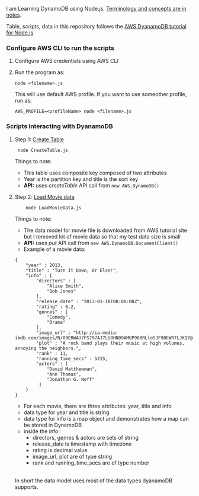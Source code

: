 I am Learning DynamoDB using Node.js. [Terminology and concepts are in notes](./notes.md).

Table, scripts, data in this repository follows the [AWS DyanamoDB tutorial for Node.js](https://docs.aws.amazon.com/amazondynamodb/latest/developerguide/GettingStarted.NodeJs.html)

### Configure AWS CLI to run the scripts

1. Configure AWS credentials using AWS CLI

2. Run the program as:

   `node <filename>.js`

   This will use default AWS profile. If you want to use someother profile, run as:

   `AWS_PROFILE=<profileName> node <filename>.js`

### Scripts interacting with DyanamoDB

1. Step 1: [Create Table](./CreateTable.js)

   ```
    node CreateTable.js
   ```

   Things to note:

   - This table uses composite key composed of two attributes
   - Year is the partition key and title is the sort key
   - **API:** uses _createTable_ API call from `new AWS.DynamoDB()`

2. Step 2: [Load Movie data](./LoadMovieData.js)

   ```
       node LoadMovieData.js
   ```

   Things to note:

   - The data model for movie file is downloaded from AWS tutorial site but I removed lot of movie data so that my test data size is small
   - **API:** uses _put_ API call from `new AWS.DynamoDB.DocumentClient()`
   - Example of a movie data:

   ```
   {
       "year" : 2013,
       "title" : "Turn It Down, Or Else!",
       "info" : {
           "directors" : [
               "Alice Smith",
               "Bob Jones"
           ],
           "release_date" : "2013-01-18T00:00:00Z",
           "rating" : 6.2,
           "genres" : [
               "Comedy",
               "Drama"
           ],
           "image_url" : "http://ia.media-imdb.com/images/N/O9ERWAU7FS797AJ7LU8HN09AMUP908RLlo5JF90EWR7LJKQ7@@._V1_SX400_.jpg",
           "plot" : "A rock band plays their music at high volumes, annoying the neighbors.",
           "rank" : 11,
           "running_time_secs" : 5215,
           "actors" : [
               "David Matthewman",
               "Ann Thomas",
               "Jonathan G. Neff"
            ]
       }
   }
   ```

   - For each movie, there are three attributes: year, title and info
   - data type for year and title is string
   - data type for info is a map object and demonstrates how a map can be stored in DynamoDB
   - inside the info:
     - directors, genres & actors are sets of string
     - release_date is timestamp with timezone
     - rating is decimal value
     - image_url, plot are of type string
     - rank and running_time_secs are of type number
       <br/> <br/>

   In short the data model uses most of the data types dyanamoDB supports.
